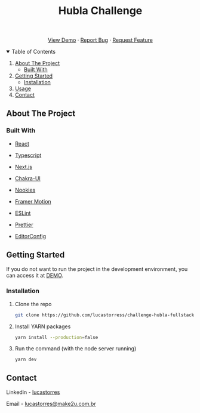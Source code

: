 <!-- PROJECT -->
<br />
<p align="center">

  <h1 align="center">Hubla Challenge</h3>

  <p align="center">
    <br />
    <br />
    <a href="https://hubla-challenge.make2u.com.br/">View Demo</a>
    ·
    <a href="https://github.com/lucastorress/challenge-hubla-fullstack/issues">Report Bug</a>
    ·
    <a href="https://github.com/lucastorress/challenge-hubla-fullstack/issues">Request Feature</a>
  </p>
</p>

<!-- TABLE OF CONTENTS -->
<details open="open">
  <summary>Table of Contents</summary>
  <ol>
    <li>
      <a href="#about-the-project">About The Project</a>
      <ul>
        <li><a href="#built-with">Built With</a></li>
      </ul>
    </li>
    <li>
      <a href="#getting-started">Getting Started</a>
      <ul>
        <li><a href="#installation">Installation</a></li>
      </ul>
    </li>
    <li><a href="#usage">Usage</a></li>
    <li><a href="#contact">Contact</a></li>
  </ol>
</details>

<!-- ABOUT THE PROJECT -->

## About The Project

### Built With

- [React](https://reactjs.org/)
- [Typescript](https://www.typescriptlang.org/)
- [Next.js](https://nextjs.org/)
- [Chakra-UI](https://chakra-ui.com/)
- [Nookies](https://github.com/maticzav/nookies)
- [Framer Motion](https://www.framer.com/api/motion/)

- [ESLint](https:///)
- [Prettier](https://)
- [EditorConfig](https://)

<!-- GETTING STARTED -->

## Getting Started

If you do not want to run the project in the development environment, you can access it at [DEMO](https://hubla-challenge.make2u.com.br/).

### Installation

1. Clone the repo
   ```sh
   git clone https://github.com/lucastorress/challenge-hubla-fullstack.git
   ```
2. Install YARN packages
   ```sh
   yarn install --production=false
   ```
3. Run the command (with the node server running)
   ```JS
   yarn dev
   ```

##

<!-- CONTACT -->

## Contact

Linkedin - [lucastorres](https://linkedin.com/in/lucastorres)

Email - [lucastorres@make2u.com.br](mailto:lucastorres@make2u.com.br)
